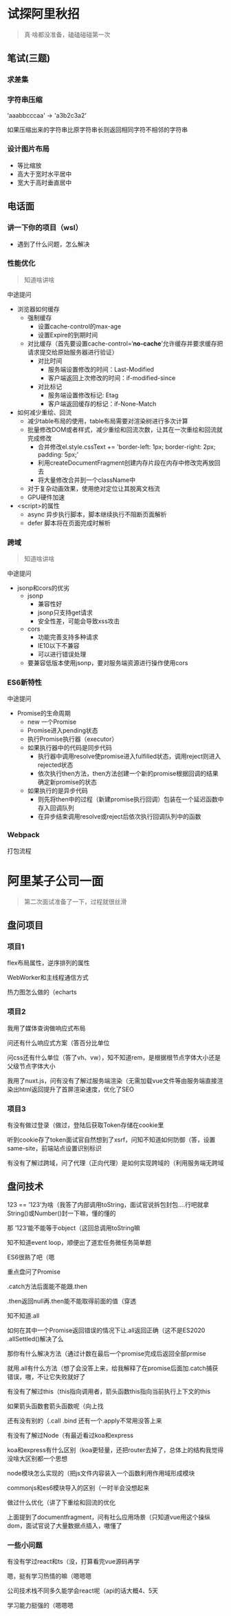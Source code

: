 # 试探阿里秋招

> 真·啥都没准备，磕磕碰碰第一次

## 笔试(三题)

### 求差集

### 字符串压缩

‘aaabbcccaa' -> 'a3b2c3a2'

如果压缩出来的字符串比原字符串长则返回相同字符不相邻的字符串

### 设计图片布局

- 等比缩放
- 高大于宽时水平居中
- 宽大于高时垂直居中

## 电话面

### 讲一下你的项目（wsl）

- 遇到了什么问题，怎么解决

### 性能优化

> 知道啥讲啥

中途提问

- 浏览器如何缓存
  - 强制缓存
    - 设置cache-control的max-age
    - 设置Expire的到期时间
  - 对比缓存（首先要设置cache-control=‘**no-cache**’允许缓存并要求缓存把请求提交给原始服务器进行验证）
    - 对比时间
      - 服务端设置修改的时间：Last-Modified
      - 客户端返回上次修改的时间：if-modified-since
    - 对比标记
      - 服务端设置修改标记: Etag
      - 客户端返回缓存的标记：if-None-Match
- 如何减少重绘、回流
  - 减少table布局的使用，table布局需要对渲染树进行多次计算
  - 批量修改DOM或者样式，减少重绘和回流次数，让其在一次重绘和回流就完成修改
    - 合并修改el.style.cssText += 'border-left: 1px; border-right: 2px; padding: 5px;'
    - 利用createDocumentFragment创建内存片段在内存中修改完再放回去
    - 将大量修改合并到一个className中
  - 对于复杂动画效果，使用绝对定位让其脱离文档流
  - GPU硬件加速
- \<script\>的属性
  - async 异步执行脚本，脚本继续执行不阻断页面解析
  - defer 脚本将在页面完成时解析

### 跨域

> 知道啥讲啥

中途提问

- jsonp和cors的优劣
  - jsonp
    - 兼容性好
    - jsonp只支持get请求
    - 安全性差，可能会导致xss攻击
  - cors
    - 功能完善支持多种请求
    - IE10以下不兼容
    - 可以进行错误处理
  - 要兼容低版本使用jsonp，要对服务端资源进行操作使用cors

### ES6新特性

中途提问

- Promise的生命周期
  - new 一个Promise
  - Promise进入pending状态
  - 执行Promise执行器（executor）
  - 如果执行器中的代码是同步代码
    - 执行器中调用resolve使promise进入fulfilled状态，调用reject则进入rejected状态
    - 依次执行then方法，then方法创建一个新的promise根据回调的结果确定新promise的状态
  - 如果执行的是异步代码
    - 则先将then中的过程（新建promise执行回调）包装在一个延迟函数中存入回调队列
    - 在异步结束调用resolve或reject后依次执行回调队列中的函数

### Webpack

打包流程



# 阿里某子公司一面

> 第二次面试准备了一下，过程就很丝滑

## 盘问项目

### 项目1

flex布局属性，逆序排列的属性

WebWorker和主线程通信方式

热力图怎么做的（echarts

### 项目2

我用了媒体查询做响应式布局

问还有什么响应式方案（答百分比单位

问css还有什么单位（答了vh、vw），知不知道rem，是根据根节点字体大小还是父级节点字体大小

我用了nuxt.js，问有没有了解过服务端渲染（无需加载vue文件等由服务端直接渲染出html返回提升了首屏渲染速度，优化了SEO

### 项目3

有没有做过登录（做过，登陆后获取Token存储在cookie里

听到cookie存了token面试官自然想到了xsrf，问知不知道如何防御（答，设置same-site，前端站点设置识别标识

有没有了解过跨域，问了代理（正向代理）是如何实现跨域的（利用服务端无跨域

## 盘问技术

123 == ’123‘为啥（我答了内部调用toString，面试官说拆包封包....行吧就拿String()或Number()封一下嘛，懂的懂的

那 ’123‘能不能等于object（这回总调用toString嘛

知不知道event loop，顺便出了道宏任务微任务简单题

ES6很熟了吧（嗯

重点盘问了Promise

.catch方法后面能不能跟.then

.then返回null再.then能不能取得前面的值（穿透

知不知道.all

如何在其中一个Promise返回错误的情况下让.all返回正确（这不是ES2020 .allSettled()解决了么

那你有什么解决方法（通过计数在最后一个promise完成后返回全部prmise

就用.all有什么方法（想了会没答上来，给我解释了在promise后面加.catch捕获错误，嗷，不让它失败就好了

有没有了解过this（this指向调用者，箭头函数this指向当前执行上下文的this

如果箭头函数套箭头函数呢（向上找

还有没有别的（.call .bind 还有一个.apply不常用没答上来

有没有了解过Node（有最近看过koa和express

koa和express有什么区别（koa更轻量，还把router去掉了，总体上的结构我觉得没啥大区别都一个思想

node模块怎么实现的（把js文件内容装入一个函数利用作用域形成模块

commonjs和es6模块导入的区别（一时半会没想起来

做过什么优化（讲了下重绘和回流的优化

上面提到了documentfragment，问有社么应用场景（只知道vue用这个操纵dom，面试官说了大量数据点插入，嗷懂了

### 一些小问题

有没有学过react和ts（没，打算看完vue源码再学

嗯，挺有学习热情的嘛（嗯嗯嗯

公司技术栈不同多久能学会react呢（api的话大概4、5天

学习能力挺强的（嗯嗯嗯